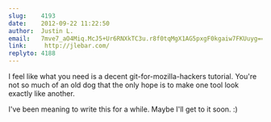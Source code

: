 ```yaml
---
slug:    4193
date:    2012-09-22 11:22:50
author:  Justin L.
email:   7mve7_aO4Miq.McJ5+Ur6RNXkTC3u.r8f0tqMgX1AG5pxgF0kgaiw7FKUuyg==
link:     http://jlebar.com/
replyto: 4188
---
```


I feel like what you need is a decent git-for-mozilla-hackers
tutorial.  You're not so much of an old dog that the only hope is to
make one tool look exactly like another.

I've been meaning to write this for a while.  Maybe I'll get to it soon.  :)
